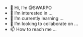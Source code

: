 - 👋 Hi, I’m @SWARPO
- 👀 I’m interested in ...
- 🌱 I’m currently learning ...
- 💞️ I’m looking to collaborate on ...
- 📫 How to reach me ...

<!---
SWARPO/SWARPO is a ✨ special ✨ repository because its `README.md` (this file) appears on your GitHub profile.
You can click the Preview link to take a look at your changes.
--->
